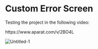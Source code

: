 # Custom Error Screen 

<p>Testing the project in the following video:</p>
https://www.aparat.com/v/2BO4L

![Untitled-1](https://github.com/SeyyedAmirNimaGhaebi/custom_error_screen/assets/124828880/c4e014b7-915e-47fe-a814-0a19eb30a3b2)
